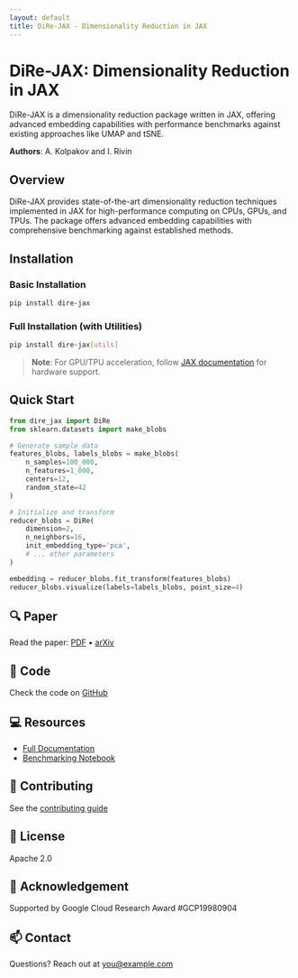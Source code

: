 ```yaml
---
layout: default
title: DiRe-JAX - Dimensionality Reduction in JAX
---
```


# DiRe-JAX: Dimensionality Reduction in JAX

DiRe-JAX is a dimensionality reduction package written in JAX, offering advanced embedding capabilities with performance benchmarks against existing approaches like UMAP and tSNE.

**Authors**: A. Kolpakov and I. Rivin

## Overview
DiRe-JAX provides state-of-the-art dimensionality reduction techniques implemented in JAX for high-performance computing on CPUs, GPUs, and TPUs. The package offers advanced embedding capabilities with comprehensive benchmarking against established methods.

## Installation

### Basic Installation
```bash
pip install dire-jax
```

### Full Installation (with Utilities)
```bash
pip install dire-jax[utils]
```

> **Note**: For GPU/TPU acceleration, follow [JAX documentation](https://github.com/google/jax#installation) for hardware support.

## Quick Start

```python
from dire_jax import DiRe
from sklearn.datasets import make_blobs

# Generate sample data
features_blobs, labels_blobs = make_blobs(
    n_samples=100_000, 
    n_features=1_000, 
    centers=12, 
    random_state=42
)

# Initialize and transform
reducer_blobs = DiRe(
    dimension=2,
    n_neighbors=16,
    init_embedding_type='pca',
    # ... other parameters
)

embedding = reducer_blobs.fit_transform(features_blobs)
reducer_blobs.visualize(labels=labels_blobs, point_size=4)
```

## 🔍 Paper
Read the paper: [PDF](paper.pdf) • [arXiv](https://arxiv.org/abs/2503.03156)

## 🧠 Code
Check the code on [GitHub](https://github.com/sashakolpakov/dire-jax.git)

## 💻 Resources
- [Full Documentation](https://sashakolpakov.github.io/dire-jax/)
- [Benchmarking Notebook](https://colab.research.google.com/github/sashakolpakov/dire-jax/blob/main/tests/dire_benchmarks.ipynb)

## 🤝 Contributing
See the [contributing guide](https://sashakolpakov.github.io/dire-jax/contributing.html)

## 📄 License
Apache 2.0

## 🙏 Acknowledgement
Supported by Google Cloud Research Award #GCP19980904

## 📫 Contact
Questions? Reach out at [you@example.com](mailto:you@example.com)
